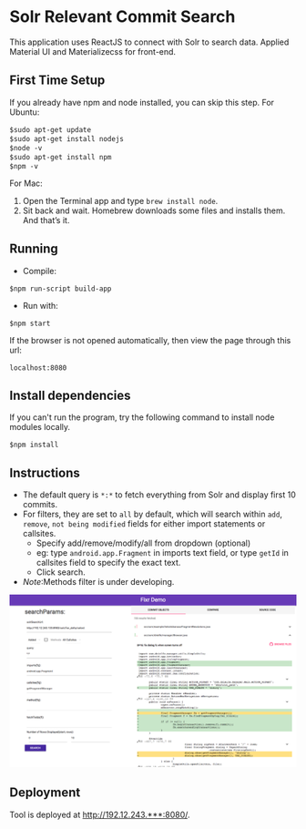 # Solr Relevant Commit Search

This application uses ReactJS to connect with Solr to search data. Applied Material UI and Materializecss for front-end.

## First Time Setup
If you already have npm and node installed, you can skip this step.
For Ubuntu:
```
$sudo apt-get update
$sudo apt-get install nodejs
$node -v
$sudo apt-get install npm
$npm -v
```
For Mac:
 
1. Open the Terminal app and type `brew install node`.
2. Sit back and wait. Homebrew downloads some files and installs them. And that’s it.

## Running

- Compile:
```
$npm run-script build-app
```

- Run with:
```
$npm start
```

If the browser is not opened automatically, then view the page through this url:
```
localhost:8080
```

## Install dependencies
If you can't run the program, try the following command to install node modules locally.
```
$npm install
```

## Instructions

- The default query is `*:*` to fetch everything from Solr and display first 10 commits.
- For filters, they are set to `all` by default, which will search within `add`, `remove`, `not being modified` fields for either import statements or callsites.
    - Specify add/remove/modify/all from dropdown (optional)
    - eg: type `android.app.Fragment` in imports text field, or type `getId` in callsites field to specify the exact text.
    - Click search.
- *Note*:Methods filter is under developing.

![Screen Shot](docs/ScreenShot.png)

## Deployment
Tool is deployed at http://192.12.243.***:8080/.
